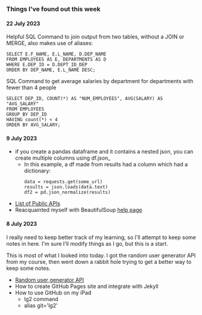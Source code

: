 ### Things I've found out this week
#### 22 July 2023
Helpful SQL Command to join output from two tables, without a JOIN or MERGE, also makes use of aliases:
```
SELECT E.F_NAME, E.L_NAME, D.DEP_NAME  
FROM EMPLOYEES AS E, DEPARTMENTS AS D 
WHERE E.DEP_ID = D.DEPT_ID_DEP
ORDER BY DEP_NAME, E.L_NAME DESC;
```
SQL Command to get average salaries by department for departments with fewer than 4 people
```
SELECT DEP_ID, COUNT(*) AS "NUM_EMPLOYEES", AVG(SALARY) AS "AVG_SALARY"
FROM EMPLOYEES
GROUP BY DEP_ID
HAVING count(*) < 4
ORDER BY AVG_SALARY;
```

#### 9 July 2023
- if you create a pandas dataframe and it contains a nested json, you can create 
  multiple columns using df.json_
  - In this example, a df made from results had a column which had a dictionary:
    ```
    data = requests.get(some_url)
    results = json.loads(data.text)
    df2 = pd.json_normalize(results)
    ```
- [List of Public APIs](https://github.com/public-apis/public-apis)
- Reacquainted myself with BeautifulSoup [help page](https://www.crummy.com/software/BeautifulSoup/bs4/doc/)


#### 8 July 2023

I really need to keep better track of my learning, so I'll attempt to keep some notes in here.  I'm sure I'll modify things as I go, but this is a start.

This is most of what I looked into today.  I got the random user generator API from my course, then went down a rabbit hole trying to get a better way to keep some notes.

-  [Random user generator API](https://randomuser.me/)
- How to create GitHub Pages site and integrate with Jekyll
- How to use GitHub on my iPad 
  - lg2 command
  - alias git='lg2'

